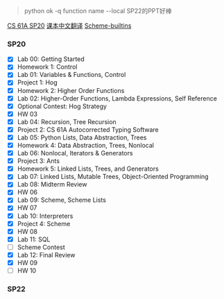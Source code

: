 > python ok -q function name --local
> SP22的PPT好棒

[CS 61A SP20](https://inst.eecs.berkeley.edu/~cs61a/sp20/)
[课本中文翻译](https://wizardforcel.gitbooks.io/sicp-py/content/)
[Scheme-builtins](https://inst.eecs.berkeley.edu/~cs61a/sp20/articles/scheme-builtins.html)

### SP20

- [X] Lab 00: Getting Started
- [X] Homework 1: Control
- [X] Lab 01: Variables & Functions, Control 
- [X] Project 1: Hog
- [X] Homework 2: Higher Order Functions
- [X] Lab 02: Higher-Order Functions, Lambda Expressions, Self Reference
- [X] Optional Contest: Hog Strategy
- [X] HW 03
- [X] Lab 04: Recursion, Tree Recursion
- [X] Project 2: CS 61A Autocorrected Typing Software 
- [X] Lab 05: Python Lists, Data Abstraction, Trees
- [X] Homework 4: Data Abstraction, Trees, Nonlocal
- [X] Lab 06: Nonlocal, Iterators & Generators 
- [X] Project 3: Ants
- [X] Homework 5: Linked Lists, Trees, and Generators
- [X] Lab 07: Linked Lists, Mutable Trees, Object-Oriented Programming
- [X] Lab 08: Midterm Review
- [X] HW 06
- [X] Lab 09: Scheme, Scheme Lists
- [X] HW 07 
- [X] Lab 10: Interpreters
- [X] Project 4: Scheme
- [X] HW 08 
- [X] Lab 11: SQL
- [ ] Scheme Contest
- [X] Lab 12: Final Review 
- [X] HW 09 
- [ ] HW 10

### SP22